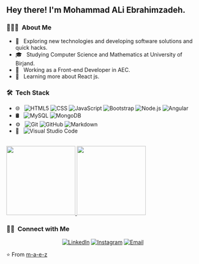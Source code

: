 <h2> Hey there! I'm Mohammad ALi Ebrahimzadeh.</h2>

<h3> 👨🏻‍💻 &nbsp;About Me </h3>

- 🤔 &nbsp; Exploring new technologies and developing software solutions and quick hacks.
- 🎓 &nbsp; Studying Computer Science and Mathematics at University of Birjand.
- 💼 &nbsp; Working as a Front-end Developer in AEC.
- 🌱 &nbsp; Learning more about React js.

<h3> 🛠 &nbsp;Tech Stack</h3>

- 🌐 &nbsp;
  ![HTML5](https://img.shields.io/badge/-HTML5-333333?style=flat&logo=HTML5)
  ![CSS](https://img.shields.io/badge/-CSS-333333?style=flat&logo=CSS3&logoColor=1572B6)
  ![JavaScript](https://img.shields.io/badge/-JavaScript-333333?style=flat&logo=javascript)
  ![Bootstrap](https://img.shields.io/badge/-Bootstrap-333333?style=flat&logo=bootstrap&logoColor=563D7C)
  ![Node.js](https://img.shields.io/badge/-Node.js-333333?style=flat&logo=node.js)
  ![Angular](https://img.shields.io/badge/-Angular-333333?style=flat&logo=angular)
- 🛢 &nbsp;
  ![MySQL](https://img.shields.io/badge/-MySQL-333333?style=flat&logo=mysql)
  ![MongoDB](https://img.shields.io/badge/-MongoDB-333333?style=flat&logo=mongodb)
- ⚙️ &nbsp;
  ![Git](https://img.shields.io/badge/-Git-333333?style=flat&logo=git)
  ![GitHub](https://img.shields.io/badge/-GitHub-333333?style=flat&logo=github)
  ![Markdown](https://img.shields.io/badge/-Markdown-333333?style=flat&logo=markdown)
- 🔧 &nbsp;
  ![Visual Studio Code](https://img.shields.io/badge/-Visual%20Studio%20Code-333333?style=flat&logo=visual-studio-code&logoColor=007ACC)

<br/>

<a href="https://github.com/m-a-e-z">
  <img height="180em" src="https://github-readme-stats.vercel.app/api?username=m-a-e-z&theme=buefy&show_icons=true" />
  <img height="180em" src="https://github-readme-stats.vercel.app/api/top-langs/?username=m-a-e-z&theme=buefy&layout=compact" />
</a>

<br/>

<h3> 🤝🏻 &nbsp;Connect with Me </h3>

<p align="center">
<a href="https://www.linkedin.com/in/mohammad-ali-ebrahimzadeh-b10520163/"><img alt="LinkedIn" src="https://img.shields.io/badge/LinkedIn-Mohammad%20Ali%20Ebrahimzadeh-blue?style=flat-square&logo=linkedin"></a>
<a href="https://www.instagram.com/ali1222ez/"><img alt="Instagram" src="https://img.shields.io/badge/Instagram-ali1222ez-blue?style=flat-square&logo=instagram"></a>
<a href="ali1995ez@gmail.com"><img alt="Email" src="https://img.shields.io/badge/Email-ali1995ez@gmail.com-blue?style=flat-square&logo=gmail"></a>
</p>

⭐️ From [m-a-e-z](https://github.com/m-a-e-z)

